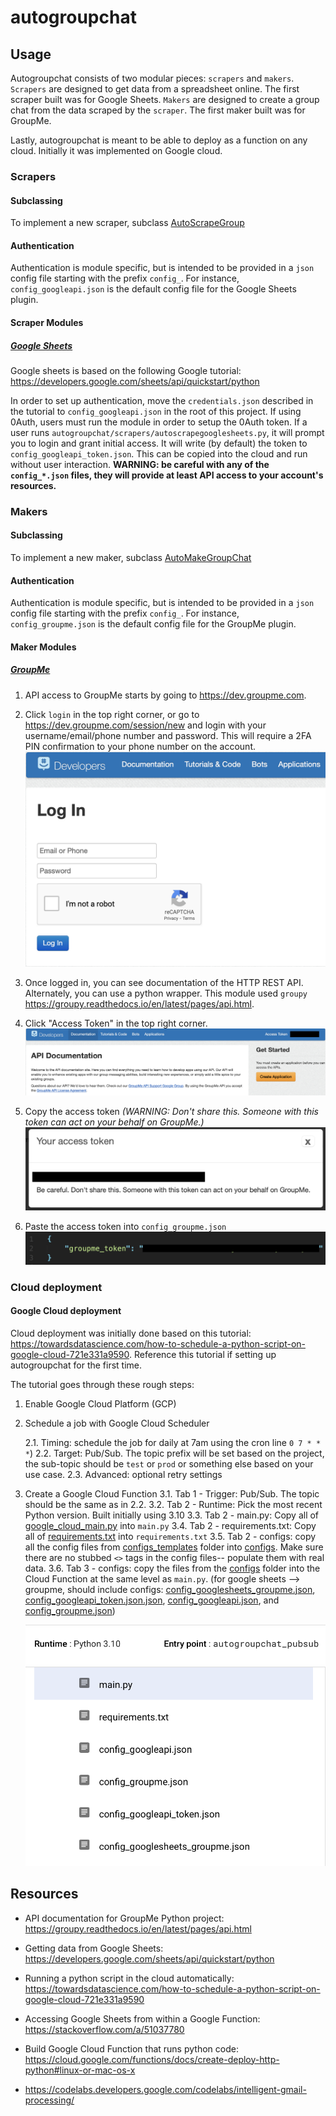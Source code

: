 # autogroupchat

## Usage

Autogroupchat consists of two modular pieces: `scrapers` and `makers`. `Scrapers` are designed to get data from a spreadsheet online. The first scraper built was for Google Sheets. `Makers` are designed to create a group chat from the data scraped by the `scraper`. The first maker built was for GroupMe.

Lastly, autogroupchat is meant to be able to deploy as a function on any cloud. Initially it was implemented on Google cloud.

### Scrapers

#### Subclassing

To implement a new scraper, subclass [AutoScrapeGroup](/autogroupchat/scrapers/autoscrapegroup.py)

#### Authentication

Authentication is module specific, but is intended to be provided in a `json` config file starting with the prefix `config_`. For instance, `config_googleapi.json` is the default config file for the Google Sheets plugin.

#### Scraper Modules

##### [Google Sheets](/autogroupchat/scrapers/autoscrapegooglesheets.py)

Google sheets is based on the following Google tutorial: https://developers.google.com/sheets/api/quickstart/python

In order to set up authentication, move the `credentials.json` described in the tutorial to `config_googleapi.json` in the root of this project. If using 0Auth, users must run the module in order to setup the 0Auth token. If a user runs `autogroupchat/scrapers/autoscrapegooglesheets.py`, it will prompt you to login and grant initial access. It will write (by default) the token to `config_googleapi_token.json`. This can be copied into the cloud and run without user interaction. **WARNING: be careful with any of the `config_*.json` files, they will provide at least API access to your account's resources.**

### Makers

#### Subclassing

To implement a new maker, subclass [AutoMakeGroupChat](/autogroupchat/makers/automakegroupchat.py)

#### Authentication

Authentication is module specific, but is intended to be provided in a `json` config file starting with the prefix `config_`. For instance, `config_groupme.json` is the default config file for the GroupMe plugin.

#### Maker Modules

##### [GroupMe](/autogroupchat/makers/automakegroupme.py)

1. API access to GroupMe starts by going to https://dev.groupme.com.

2. Click `login` in the top right corner, or go to https://dev.groupme.com/session/new and login with your username/email/phone number and password. This will require a 2FA PIN confirmation to your phone number on the account.
![Login Screen!](/assets/images/groupme/groupme_login.png)



3. Once logged in, you can see documentation of the HTTP REST API. Alternately, you can use a python wrapper. This module used `groupy` https://groupy.readthedocs.io/en/latest/pages/api.html.

4. Click "Access Token" in the top right corner.
![Home](/assets/images/groupme/groupme_logged_in.png)

5. Copy the access token *(WARNING: Don't share this. Someone with this token can act on your behalf on GroupMe.)*
![Access Token](/assets/images/groupme/groupme_access_token.png)

6. Paste the access token into `config_groupme.json`
![Config File](/assets/images/groupme/groupme_config_file.png)

### Cloud deployment

#### Google Cloud deployment

Cloud deployment was initially done based on this tutorial: https://towardsdatascience.com/how-to-schedule-a-python-script-on-google-cloud-721e331a9590. Reference this tutorial if setting up autogroupchat for the first time.

The tutorial goes through these rough steps:
1. Enable Google Cloud Platform (GCP)
2. Schedule a job with Google Cloud Scheduler

    2.1. Timing: schedule the job for daily at 7am using the cron line `0 7 * * *`)
    2.2. Target: Pub/Sub. The topic prefix will be set based on the project, the sub-topic should be `test` or `prod` or something else based on your use case.
    2.3. Advanced: optional retry settings

3. Create a Google Cloud Function
    3.1. Tab 1 - Trigger: Pub/Sub. The topic should be the same as in 2.2.
    3.2. Tab 2 - Runtime: Pick the most recent Python version. Built initially using 3.10
    3.3. Tab 2 - main.py: Copy all of [google_cloud_main.py](/google_cloud_main.py) into `main.py`
    3.4. Tab 2 - requirements.txt: Copy all of [requirements.txt](/requirements.txt) into `requirements.txt`
    3.5. Tab 2 - configs: copy all the config files from [configs_templates](/configs_templates) folder into [configs](/configs). Make sure there are no stubbed `<>` tags in the config files-- populate them with real data.
    3.6. Tab 3 - configs: copy the files from the [configs](/configs) folder into the Cloud Function at the same level as `main.py`. (for google sheets --> groupme, should include configs: [config_googlesheets_groupme.json](/config_googlesheets_groupme.json), [config_googleapi_token.json.json](/config_googleapi_token.json.json), [config_googleapi.json](config_googleapi.json), and [config_groupme.json](config_groupme.json))

    ![Google Cloud Function source](/assets/images/google/google_cloud_function_source.png)

## Resources

 * API documentation for GroupMe Python project: https://groupy.readthedocs.io/en/latest/pages/api.html
 * Getting data from Google Sheets: https://developers.google.com/sheets/api/quickstart/python
 * Running a python script in the cloud automatically: https://towardsdatascience.com/how-to-schedule-a-python-script-on-google-cloud-721e331a9590
 * Accessing Google Sheets from within a Google Function: https://stackoverflow.com/a/51037780

 * Build Google Cloud Function that runs python code: https://cloud.google.com/functions/docs/create-deploy-http-python#linux-or-mac-os-x
 * https://codelabs.developers.google.com/codelabs/intelligent-gmail-processing/
